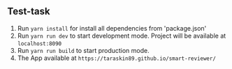 ## Test-task

1. Run `yarn install` for install all dependencies from 'package.json'
2. Run `yarn run dev` to start development mode. Project will be available at `localhost:8090`
2. Run `yarn run build` to start production mode.
3. The App available at `https://taraskin89.github.io/smart-reviewer/`

